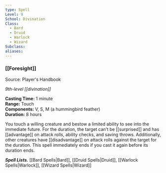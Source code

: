 ```yaml
---
type: Spell
Level: 9
School: Divination
Class:
  - Bard
  - Druid
  - Warlock
  - Wizard
Subclass:
aliases:
---
```

### [[Foresight]]

Source: Player's Handbook

_9th-level [[divination]]_

**Casting Time:** 1 minute  
**Range:** Touch  
**Components:** V, S, M (a hummingbird feather)  
**Duration:** 8 hours

You touch a willing creature and bestow a limited ability to see into the immediate future. For the duration, the target can’t be [[surprised]] and has [[advantage]] on attack rolls, ability checks, and saving throws. Additionally, other creatures have [[disadvantage]] on attack rolls against the target for the duration. This spell immediately ends if you cast it again before its duration ends.

**_Spell Lists._** [[Bard Spells|Bard]], [[Druid Spells|Druid]], [[Warlock Spells|Warlock]], [[Wizard Spells|Wizard]] 